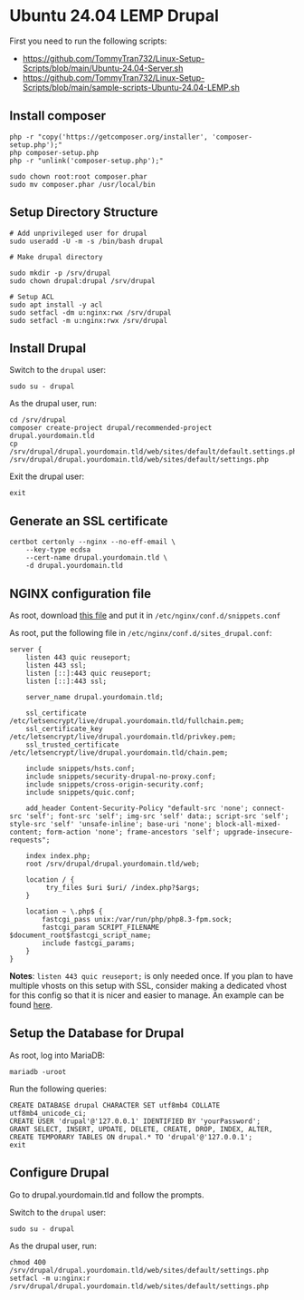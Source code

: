 # Ubuntu 24.04 LEMP Drupal

First you need to run the following scripts:

- https://github.com/TommyTran732/Linux-Setup-Scripts/blob/main/Ubuntu-24.04-Server.sh
- https://github.com/TommyTran732/Linux-Setup-Scripts/blob/main/sample-scripts-Ubuntu-24.04-LEMP.sh

## Install composer

```
php -r "copy('https://getcomposer.org/installer', 'composer-setup.php');"
php composer-setup.php
php -r "unlink('composer-setup.php');"

sudo chown root:root composer.phar
sudo mv composer.phar /usr/local/bin
```

## Setup Directory Structure

```
# Add unprivileged user for drupal
sudo useradd -U -m -s /bin/bash drupal

# Make drupal directory

sudo mkdir -p /srv/drupal
sudo chown drupal:drupal /srv/drupal

# Setup ACL
sudo apt install -y acl
sudo setfacl -dm u:nginx:rwx /srv/drupal
sudo setfacl -m u:nginx:rwx /srv/drupal
```

## Install Drupal

Switch to the `drupal` user: 

```
sudo su - drupal
```

As the drupal user, run:

```
cd /srv/drupal
composer create-project drupal/recommended-project drupal.yourdomain.tld
cp /srv/drupal/drupal.yourdomain.tld/web/sites/default/default.settings.php /srv/drupal/drupal.yourdomain.tld/web/sites/default/settings.php
```

Exit the drupal user:
```
exit
```

## Generate an SSL certificate

```
certbot certonly --nginx --no-eff-email \
    --key-type ecdsa
    --cert-name drupal.yourdomain.tld \
    -d drupal.yourdomain.tld
```

## NGINX configuration file

As root, download [this file](https://raw.githubusercontent.com/TommyTran732/NGINX-Configs/main/sample-configurations/snippets/security-drupal-no-proxy.conf) and put it in `/etc/nginx/conf.d/snippets.conf`

As root, put the following file in `/etc/nginx/conf.d/sites_drupal.conf`:

```
server {
    listen 443 quic reuseport;
    listen 443 ssl;
    listen [::]:443 quic reuseport;
    listen [::]:443 ssl;

    server_name drupal.yourdomain.tld;

    ssl_certificate /etc/letsencrypt/live/drupal.yourdomain.tld/fullchain.pem;
    ssl_certificate_key /etc/letsencrypt/live/drupal.yourdomain.tld/privkey.pem;
    ssl_trusted_certificate /etc/letsencrypt/live/drupal.yourdomain.tld/chain.pem;

    include snippets/hsts.conf;
    include snippets/security-drupal-no-proxy.conf;
    include snippets/cross-origin-security.conf;
    include snippets/quic.conf;

    add_header Content-Security-Policy "default-src 'none'; connect-src 'self'; font-src 'self'; img-src 'self' data:; script-src 'self'; style-src 'self' 'unsafe-inline'; base-uri 'none'; block-all-mixed-content; form-action 'none'; frame-ancestors 'self'; upgrade-insecure-requests";

    index index.php;
    root /srv/drupal/drupal.yourdomain.tld/web;

    location / {
         try_files $uri $uri/ /index.php?$args;
    }

    location ~ \.php$ {
        fastcgi_pass unix:/var/run/php/php8.3-fpm.sock;
        fastcgi_param SCRIPT_FILENAME $document_root$fastcgi_script_name;
        include fastcgi_params;
    }
}
```

**Notes**: `listen 443 quic reuseport;` is only needed once. If you plan to have multiple vhosts on this setup with SSL, consider making a dedicated vhost for this config so that it is nicer and easier to manage. An example can be found [here](https://github.com/TommyTran732/NGINX-Configs/blob/main/etc/nginx/conf.d/sites_default_quic.conf).

## Setup the Database for Drupal

As root, log into MariaDB:

```
mariadb -uroot
```

Run the following queries:
```
CREATE DATABASE drupal CHARACTER SET utf8mb4 COLLATE utf8mb4_unicode_ci;
CREATE USER 'drupal'@'127.0.0.1' IDENTIFIED BY 'yourPassword';
GRANT SELECT, INSERT, UPDATE, DELETE, CREATE, DROP, INDEX, ALTER, CREATE TEMPORARY TABLES ON drupal.* TO 'drupal'@'127.0.0.1';
exit
```

## Configure Drupal

Go to drupal.yourdomain.tld and follow the prompts.

Switch to the `drupal` user: 

```
sudo su - drupal
```

As the drupal user, run:

```
chmod 400 /srv/drupal/drupal.yourdomain.tld/web/sites/default/settings.php
setfacl -m u:nginx:r /srv/drupal/drupal.yourdomain.tld/web/sites/default/settings.php
```

